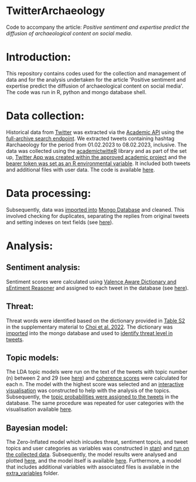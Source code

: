 # TwitterArchaeology

Code to accompany the article: *Positive sentiment and expertise predict the diffusion of archaeological content on social media*.

# Introduction:

This repository contains codes used for the collection and management of data and for the analysis undertaken for the article 'Positive sentiment and expertise predict the diffusion of archaeological content on social media'. The code was run in R, python and mongo database shell. 

# Data collection:

Historical data from [Twitter](https://twitter.com) was extracted via the [Academic API](https://developer.twitter.com/en/products/twitter-api/academic-research) using the [full-archive search endpoint](https://developer.twitter.com/en/docs/twitter-api/tweets/search/quick-start/full-archive-search). We extracted tweets containing hashtag #archaeology for the period from 01.02.2023 to 08.02.2023, inclusive. The data was collected using the [academictwitteR](https://github.com/cjbarrie/academictwitteR) library and as part of the set up, [Twitter App was created within the approved academic project](http://127.0.0.1:25801/library/academictwitteR/doc/academictwitteR-auth.html) and the [bearer token was set as an R environmental variable](https://github.com/cjbarrie/academictwitteR#authorization). It  included both tweets and additional files with user data. The code is available [here](R/Data_collection-tweets_with_keywords.R).

# Data processing:

Subsequently, data was [imported into](mongo/Import_to_mongo.txt) [Mongo Database](https://www.mongodb.com/) and cleaned. This involved checking for duplicates, separating the replies from original tweets and setting indexes on text fields (see [here](mongo/data_cleaning.js)). 

# Analysis:

## Sentiment analysis:

Sentiment scores were calculated using [Valence Aware Dictionary and sEntiment Reasoner](http://eegilbert.org/papers/icwsm14.vader.hutto.pdf) and assigned to each tweet in the database (see [here](R/Sentiment_analysis.R)).

## Threat:

Threat words were identified based on the dictionary provided in [Table S2](https://www.pnas.org/doi/suppl/10.1073/pnas.2113891119/suppl_file/pnas.2113891119.sapp.pdf) in the supplementary material to [Choi et al. 2022](https://www.pnas.org/doi/suppl/10.1073/pnas.2113891119). The dictionary was [imported](mongo/Import_to_mongo.txt) into the mongo database and used to [identify threat level in tweets](mongo/threat.js). 

## Topic models:

The LDA topic models were run on the text of the tweets with topic number (n) between 2 and 29 (see [here](python/lda.py)) and [coherence scores](Notebooks/Sentiment_scores.ipynb) were calculated for each n. The model with the highest score was selected and an [interactive visualisation](outputs/TopicModels/tweets/tm_vis29.html) was constructed to help with the analysis of the topics. Subsequently, the [topic probabilities were assigned to the tweets](python/topic_assignement.py) in the database. The same procedure was repeated for user categories with the visualisation available [here](outputs/TopicModels/users/users_topic_model29.html).

## Bayesian model:

The Zero-Inflated model which inlcudes threat, sentiment topcis, and tweet topics and user categories as variables was constructed in [stan](stan/m.archaeology.stan)) and [run on the collected data](R/Bayesian_model.R). Subsequently, the model results were analysed and plotted [here](Notebooks/Bayesian_model.ipynb), and the model itself is available [here](outputs/BayesianModels/m.archaeology.rds). Furthermore, a model that includes additional variables with associated files is available in the [extra_variables](extra_variables) folder.
 
